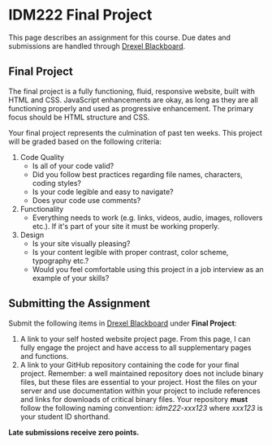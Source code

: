 # IDM222 Final Project

This page describes an assignment for this course. Due dates and submissions are handled through [Drexel Blackboard](https://learn.dcollege.net/).

## Final Project

The final project is a fully functioning, fluid, responsive website, built with HTML and CSS. JavaScript enhancements are okay, as long as they are all functioning properly and used as progressive enhancement. The primary focus should be HTML structure and CSS.

Your final project represents the culmination of past ten weeks.  This project will be graded based on the following criteria:

1. Code Quality
    - Is all of your code valid?
    - Did you follow best practices regarding file names, characters, coding styles?
    - Is your code legible and easy to navigate?
    - Does your code use comments?
1. Functionality
    - Everything needs to work (e.g. links, videos, audio, images, rollovers etc.). If it's part of your site it must be working properly.
1. Design
    - Is your site visually pleasing?
    - Is your content legible with proper contrast, color scheme, typography etc.?
    - Would you feel comfortable using this project in a job interview as an example of your skills?

## Submitting the Assignment

Submit the following items in [Drexel Blackboard](https://learn.dcollege.net/) under **Final Project**:

1. A link to your self hosted website project page. From this page, I can fully engage the project and have access to all supplementary pages and functions.
2. A link to your GitHub repository containing the code for your final project. Remember: a well maintained repository does not include binary files, but these files are essential to your project. Host the files on your server and use documentation within your project to include references and links for downloads of critical binary files. Your repository **must** follow the following naming convention: _idm222-xxx123_ where _xxx123_ is your student ID shorthand.

**Late submissions receive zero points.**
